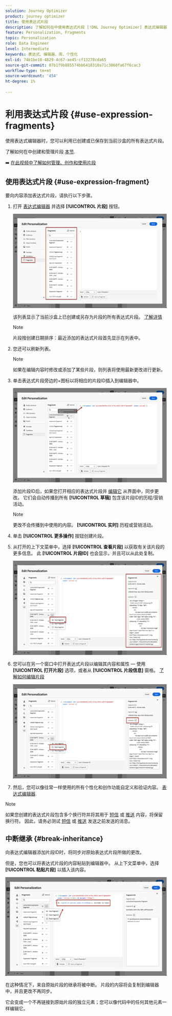 ```yaml
---
solution: Journey Optimizer
product: journey optimizer
title: 使用表达式片段
description: 了解如何在中使用表达式片段 [!DNL Journey Optimizer] 表达式编辑器。
feature: Personalization, Fragments
topic: Personalization
role: Data Engineer
level: Intermediate
keywords: 表达式、编辑器、库、个性化
exl-id: 74b1be18-4829-4c67-ae45-cf13278cda65
source-git-commit: 07b1f9b885574bb6418310a71c3060fa67f6cac3
workflow-type: tm+mt
source-wordcount: '454'
ht-degree: 1%

---
```


# 利用表达式片段 {#use-expression-fragments}

使用表达式编辑器时，您可以利用已创建或已保存到当前沙盒的所有表达式片段。

了解如何在中创建和管理片段 [本节](../content-management/fragments.md).

➡️ [在此视频中了解如何管理、创作和使用片段](../content-management/fragments.md#video-fragments)

## 使用表达式片段 {#use-expression-fragment}

要向内容添加表达式片段，请执行以下步骤。

1. 打开 [表达式编辑器](personalization-build-expressions.md) 并选择 **[!UICONTROL 片段]** 按钮。

   ![](assets/expression-fragments-pane.png)

   该列表显示了当前沙盒上已创建或另存为片段的所有表达式片段。 [了解详情](../content-management/fragments.md#create-expression-fragment)

   >[!NOTE]
   >
   >片段按创建日期排序：最近添加的表达式片段首先显示在列表中。

1. 您还可以刷新列表。

   >[!NOTE]
   >
   >如果在编辑内容时修改或添加了某些片段，则列表将使用最新更改进行更新。

1. 单击表达式片段旁边的+图标以将相应的片段ID插入到编辑器中。

   ![](assets/expression-fragment-add.png)

   添加片段ID后，如果您打开相应的表达式片段并 [编辑它](../content-management/fragments.md#edit-fragments) 从界面中，同步更改。 它们会自动传播到所有 **[!UICONTROL 草稿]** 包含该片段ID的历程/营销活动。

   >[!NOTE]
   >
   >更改不会传播到中使用的内容。 **[!UICONTROL 实时]** 历程或营销活动。

1. 单击 **[!UICONTROL 更多操作]** 按钮创建片段。

1. 从打开的上下文菜单中，选择 **[!UICONTROL 查看片段]** 以获取有关该片段的更多信息。 此 **[!UICONTROL 片段ID]** 也会显示，并且可以从此处复制。

   ![](assets/expression-fragment-view.png)

1. 您可以在另一个窗口中打开表达式片段以编辑其内容和属性 — 使用 **[!UICONTROL 打开片段]** 选项，或者从 **[!UICONTROL 片段信息]** 窗格。 [了解如何编辑片段](../content-management/fragments.md#edit-fragments)

   ![](assets/expression-fragment-open.png)

1. 然后，您可以像往常一样使用的所有个性化和创作功能自定义和验证内容。 [表达式编辑器](personalization-build-expressions.md).

>[!NOTE]
>
>如果您创建的表达式片段包含多个换行符并将其用于 [短信](../sms/create-sms.md#sms-content) 或 [推送](../push/design-push.md) 内容，将保留换行符。 因此，请务必测试 [短信](../sms/send-sms.md) 或 [推送](../push/send-push.md) 发送之前发送的消息。

## 中断继承 {#break-inheritance}

向表达式编辑器添加片段ID时，将同步对原始表达式片段所做的更改。

但是，您也可以将表达式片段的内容粘贴到编辑器中。 从上下文菜单中，选择 **[!UICONTROL 粘贴片段]** 以插入该内容。

![](assets/expression-fragment-paste.png)

在这种情况下，来自原始片段的继承将被中断。 片段的内容将会复制到编辑器中，并且更改不再同步。

它会变成一个不再链接到原始片段的独立元素；您可以像代码中的任何其他元素一样编辑它。

